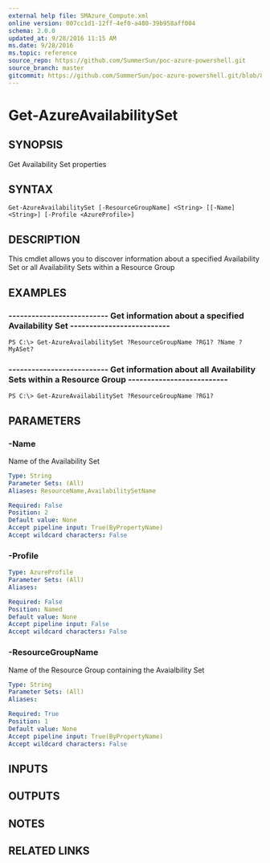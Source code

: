 ```yaml
---
external help file: SMAzure_Compute.xml
online version: 007cc1d1-12ff-4ef0-a480-39b958aff004
schema: 2.0.0
updated_at: 9/28/2016 11:15 AM
ms.date: 9/28/2016
ms.topic: reference
source_repo: https://github.com/SummerSun/poc-azure-powershell.git
source_branch: master
gitcommit: https://github.com/SummerSun/poc-azure-powershell.git/blob/8903b0f1daa01932ac5fa167f377736de2df6709/azureps-cmdlets-docs/Service%20Management/Compute%20Cmdlets/v1.0/Get-AzureAvailabilitySet.md
---
```


# Get-AzureAvailabilitySet
## SYNOPSIS
Get Availability Set properties

## SYNTAX

```
Get-AzureAvailabilitySet [-ResourceGroupName] <String> [[-Name] <String>] [-Profile <AzureProfile>]
```

## DESCRIPTION
This cmdlet allows you to discover information about a specified Availability Set or all Availability Sets within a Resource Group

## EXAMPLES

### --------------------------  Get information about a specified Availability Set  --------------------------
```
PS C:\> Get-AzureAvailabilitySet ?ResourceGroupName ?RG1? ?Name ?MyASet?
```

### --------------------------  Get information about all Availability Sets within a Resource Group  --------------------------
```
PS C:\> Get-AzureAvailabilitySet ?ResourceGroupName ?RG1?
```

## PARAMETERS

### -Name
Name of the Availability Set

```yaml
Type: String
Parameter Sets: (All)
Aliases: ResourceName,AvailabilitySetName

Required: False
Position: 2
Default value: None
Accept pipeline input: True(ByPropertyName)
Accept wildcard characters: False
```

### -Profile
```yaml
Type: AzureProfile
Parameter Sets: (All)
Aliases: 

Required: False
Position: Named
Default value: None
Accept pipeline input: False
Accept wildcard characters: False
```

### -ResourceGroupName
Name of the Resource Group containing the Avaialbility Set

```yaml
Type: String
Parameter Sets: (All)
Aliases: 

Required: True
Position: 1
Default value: None
Accept pipeline input: True(ByPropertyName)
Accept wildcard characters: False
```

## INPUTS

## OUTPUTS

## NOTES

## RELATED LINKS

